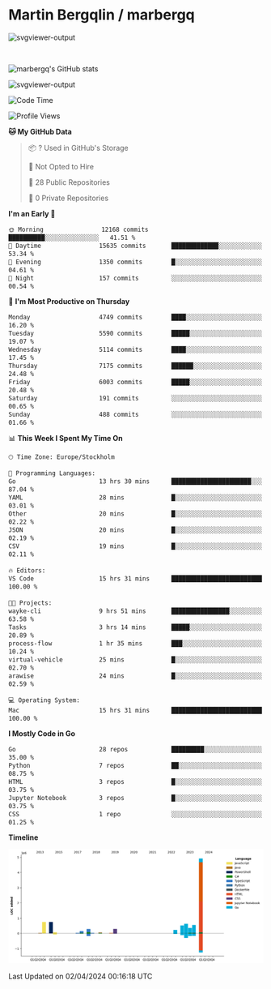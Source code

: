 # Martin Bergqlin / marbergq

![svgviewer-output](https://user-images.githubusercontent.com/2405410/206014777-22d41ecb-c24f-421d-b7d9-bba2cb5bb0de.svg)

<br>

<!--- [![Martin's Week](https://github-readme-stats.vercel.app/api/wakatime?username=marbergq&theme=dark)](https://github.com/anuraghazra/github-readme-stats) -->

![marbergq's GitHub stats](https://github-readme-stats.vercel.app/api?username=marbergq&count_private=true&show_icons=true)

![svgviewer-output](https://wakatime.com/badge/user/3f0a2069-6683-4e19-9a4a-7d21ea815067.svg)

<!--START_SECTION:waka-->
![Code Time](http://img.shields.io/badge/Code%20Time-3%2C885%20hrs%2035%20mins-blue)

![Profile Views](http://img.shields.io/badge/Profile%20Views-0-blue)

**🐱 My GitHub Data** 

> 📦 ? Used in GitHub's Storage 
 > 
> 🚫 Not Opted to Hire
 > 
> 📜 28 Public Repositories 
 > 
> 🔑 0 Private Repositories 
 > 
**I'm an Early 🐤** 

```text
🌞 Morning                12168 commits       ██████████░░░░░░░░░░░░░░░   41.51 % 
🌆 Daytime                15635 commits       █████████████░░░░░░░░░░░░   53.34 % 
🌃 Evening                1350 commits        █░░░░░░░░░░░░░░░░░░░░░░░░   04.61 % 
🌙 Night                  157 commits         ░░░░░░░░░░░░░░░░░░░░░░░░░   00.54 % 
```
📅 **I'm Most Productive on Thursday** 

```text
Monday                   4749 commits        ████░░░░░░░░░░░░░░░░░░░░░   16.20 % 
Tuesday                  5590 commits        █████░░░░░░░░░░░░░░░░░░░░   19.07 % 
Wednesday                5114 commits        ████░░░░░░░░░░░░░░░░░░░░░   17.45 % 
Thursday                 7175 commits        ██████░░░░░░░░░░░░░░░░░░░   24.48 % 
Friday                   6003 commits        █████░░░░░░░░░░░░░░░░░░░░   20.48 % 
Saturday                 191 commits         ░░░░░░░░░░░░░░░░░░░░░░░░░   00.65 % 
Sunday                   488 commits         ░░░░░░░░░░░░░░░░░░░░░░░░░   01.66 % 
```


📊 **This Week I Spent My Time On** 

```text
🕑︎ Time Zone: Europe/Stockholm

💬 Programming Languages: 
Go                       13 hrs 30 mins      ██████████████████████░░░   87.04 % 
YAML                     28 mins             █░░░░░░░░░░░░░░░░░░░░░░░░   03.01 % 
Other                    20 mins             █░░░░░░░░░░░░░░░░░░░░░░░░   02.22 % 
JSON                     20 mins             █░░░░░░░░░░░░░░░░░░░░░░░░   02.19 % 
CSV                      19 mins             █░░░░░░░░░░░░░░░░░░░░░░░░   02.11 % 

🔥 Editors: 
VS Code                  15 hrs 31 mins      █████████████████████████   100.00 % 

🐱‍💻 Projects: 
wayke-cli                9 hrs 51 mins       ████████████████░░░░░░░░░   63.58 % 
Tasks                    3 hrs 14 mins       █████░░░░░░░░░░░░░░░░░░░░   20.89 % 
process-flow             1 hr 35 mins        ███░░░░░░░░░░░░░░░░░░░░░░   10.24 % 
virtual-vehicle          25 mins             █░░░░░░░░░░░░░░░░░░░░░░░░   02.70 % 
arawise                  24 mins             █░░░░░░░░░░░░░░░░░░░░░░░░   02.59 % 

💻 Operating System: 
Mac                      15 hrs 31 mins      █████████████████████████   100.00 % 
```

**I Mostly Code in Go** 

```text
Go                       28 repos            █████████░░░░░░░░░░░░░░░░   35.00 % 
Python                   7 repos             ██░░░░░░░░░░░░░░░░░░░░░░░   08.75 % 
HTML                     3 repos             █░░░░░░░░░░░░░░░░░░░░░░░░   03.75 % 
Jupyter Notebook         3 repos             █░░░░░░░░░░░░░░░░░░░░░░░░   03.75 % 
CSS                      1 repo              ░░░░░░░░░░░░░░░░░░░░░░░░░   01.25 % 
```



**Timeline**

![Lines of Code chart](https://raw.githubusercontent.com/marbergq/marbergq/main/assets/bar_graph.png)


 Last Updated on 02/04/2024 00:16:18 UTC
<!--END_SECTION:waka-->
